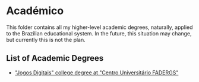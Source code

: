 # Académico

This folder contains all my higher-level academic degrees, naturally, applied to
the Brazilian educational system. In the future, this situation may change, but
currently this is not the plan.

## List of Academic Degrees

- ["Jogos Digitais" college degree at "Centro Universitário FADERGS"][FADERGS]

[FADERGS]: ./1-Jogos-Digitais/README.md
